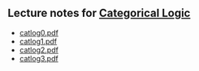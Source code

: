 ## Lecture notes for [Categorical Logic](/catlog/)

- [catlog0.pdf](catlog0.pdf)
- [catlog1.pdf](catlog1.pdf)
- [catlog2.pdf](catlog2.pdf)
- [catlog3.pdf](catlog3.pdf)

